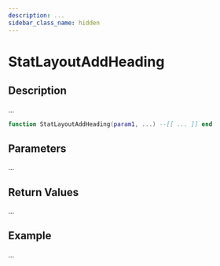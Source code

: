 ```yaml
---
description: ...
sidebar_class_name: hidden
---
```


# StatLayoutAddHeading

## Description

...

```lua
function StatLayoutAddHeading(param1, ...) --[[ ... ]] end
```

## Parameters

...

## Return Values

...

## Example

...

